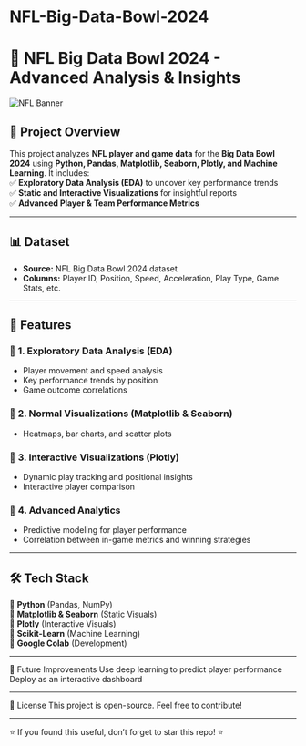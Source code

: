 # NFL-Big-Data-Bowl-2024

# 🏈 NFL Big Data Bowl 2024 - Advanced Analysis & Insights  

![NFL Banner](https://upload.wikimedia.org/wikipedia/en/a/a2/National_Football_League_logo.svg)  

## 📌 Project Overview  
This project analyzes **NFL player and game data** for the **Big Data Bowl 2024** using **Python, Pandas, Matplotlib, Seaborn, Plotly, and Machine Learning**. It includes:  
✅ **Exploratory Data Analysis (EDA)** to uncover key performance trends  
✅ **Static and Interactive Visualizations** for insightful reports  
✅ **Advanced Player & Team Performance Metrics**  

---

## 📊 Dataset  
- **Source:** NFL Big Data Bowl 2024 dataset  
- **Columns:** Player ID, Position, Speed, Acceleration, Play Type, Game Stats, etc.  

---

## 🚀 Features  

### 🔹 **1. Exploratory Data Analysis (EDA)**  
- Player movement and speed analysis  
- Key performance trends by position  
- Game outcome correlations  

### 🔹 **2. Normal Visualizations (Matplotlib & Seaborn)**  
- Heatmaps, bar charts, and scatter plots  

### 🔹 **3. Interactive Visualizations (Plotly)**  
- Dynamic play tracking and positional insights  
- Interactive player comparison  

### 🔹 **4. Advanced Analytics**  
- Predictive modeling for player performance  
- Correlation between in-game metrics and winning strategies  

---

## 🛠️ Tech Stack  
🔹 **Python** (Pandas, NumPy)  
🔹 **Matplotlib & Seaborn** (Static Visuals)  
🔹 **Plotly** (Interactive Visuals)  
🔹 **Scikit-Learn** (Machine Learning)  
🔹 **Google Colab** (Development)  

---

📌 Future Improvements
Use deep learning to predict player performance
Deploy as an interactive dashboard

---

📜 License
This project is open-source. Feel free to contribute!

---

⭐ If you found this useful, don’t forget to star this repo! ⭐
